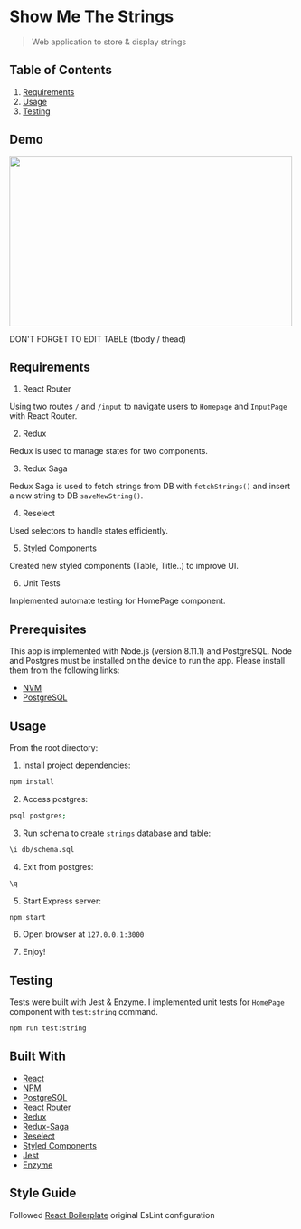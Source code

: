 # Show Me The Strings
> Web application to store & display strings


## Table of Contents

1. [Requirements](#requirements)
2. [Usage](#usage)
3. [Testing](#testing)

## Demo

<img width="500" height="300" src="https://i.imgur.com/HADHvYo.png">


DON'T FORGET TO EDIT TABLE (tbody / thead)


## Requirements

1. React Router

Using two routes `/` and `/input` to navigate users to `Homepage` and `InputPage` with React Router.

2. Redux

Redux is used to manage states for two components.

3. Redux Saga

Redux Saga is used to fetch strings from DB with `fetchStrings()` and insert a new string to DB `saveNewString()`.

4. Reselect

Used selectors to handle states efficiently.

5. Styled Components

Created new styled components (Table, Title..) to improve UI.

6. Unit Tests

Implemented automate testing for HomePage component.

## Prerequisites

This app is implemented with Node.js (version 8.11.1) and PostgreSQL. Node and Postgres must be installed on the device to run the app. Please install them from the following links:

- [NVM](https://github.com/creationix/nvm)
- [PostgreSQL](https://www.postgresql.org/download/) 

## Usage

From the root directory:

1. Install project dependencies:

```sh
npm install
```

2. Access postgres:

```sh
psql postgres;
```

3. Run schema to create `strings` database and table:

```sh
\i db/schema.sql
```

4. Exit from postgres:

```sh
\q
```

5. Start Express server:

```sh
npm start 
```

6. Open browser at `127.0.0.1:3000` 

7. Enjoy!

## Testing

Tests were built with Jest & Enzyme. I implemented unit tests for `HomePage` component with `test:string` command.

```sh
npm run test:string
```

## Built With

* [React](https://reactjs.org) 
* [NPM](https://www.npmjs.com)
* [PostgreSQL](https://www.postgresql.org/docs)
* [React Router](https://reacttraining.com/react-router/web/guides/philosophy) 
* [Redux](https://redux.js.org)
* [Redux-Saga](https://redux-saga.js.org)
* [Reselect](https://github.com/reduxjs/reselect)
* [Styled Components](https://www.styled-components.com)
* [Jest](https://jestjs.io)
* [Enzyme](https://airbnb.io/enzyme)

## Style Guide

Followed [React Boilerplate](https://github.com/react-boilerplate/react-boilerplate) original EsLint configuration